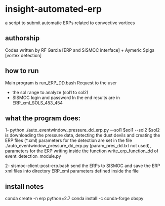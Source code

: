# insight-automated-erp
a script to submit automatic ERPs related to convective vortices

## authorship
Codes written by RF Garcia [ERP and SISMOC interface] + Aymeric Spiga [vortex detection]

## how to run
Main program is run_ERP_DD.bash
Request to the user 
- the sol range to analyze (sol1 to sol2)
- SISMOC login and password
In the end results are in ERP_xml_SOLS_453_454

## what the program does:
1-
python ./auto_eventwindow_pressure_dd_erp.py --sol1 $sol1 --sol2 $sol2
is downloading the pressure data, detecting the dust devils and creating the ERP files (*.xml)
parameters for the detection are set in the file ./auto_eventwindow_pressure_dd_erp.py (param_pres_dd.txt not used), parameters for the ERP writing inside the function write_erp_function_dd of event_detection_module.py

2-
sismoc-client-post-erp.bash
send the ERPs to SISMOC and save the ERP xml files into directory ERP_xml
parameters defined inside the file

## install notes
conda create -n erp python=2.7
conda install -c conda-forge obspy
